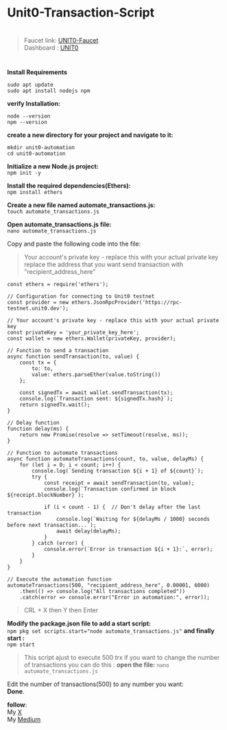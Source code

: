# Unit0-Transaction-Script
#
>Faucet link: [UNIT0-Faucet](https://faucet-testnet.unit0.dev/)  
>Dashboard : [UNIT0](https://app.units.network/?referral=0x07c9A81d0C430d29076f055f142539507eb19700) 
#

**Install Requirements**
```
sudo apt update
sudo apt install nodejs npm
```
**verify Installation:**
```
node --version
npm --version
```

**create a new directory for your project and navigate to it:**  
```
mkdir unit0-automation
cd unit0-automation
```
**Initialize a new Node.js project:**  
```npm init -y```

**Install the required dependencies(Ethers):**  
```npm install ethers```

**Create a new file named automate_transactions.js:**  
```touch automate_transactions.js```

**Open automate_transactions.js file:**  
```nano automate_transactions.js```

Copy and paste the following code into the file:   
> Your account's private key - replace this with your actual private key  
> replace the address that you want send transaction with "recipient_address_here"
```
const ethers = require('ethers');

// Configuration for connecting to Unit0 testnet
const provider = new ethers.JsonRpcProvider('https://rpc-testnet.unit0.dev');

// Your account's private key - replace this with your actual private key
const privateKey = 'your_private_key_here';
const wallet = new ethers.Wallet(privateKey, provider);

// Function to send a transaction
async function sendTransaction(to, value) {
    const tx = {
        to: to,
        value: ethers.parseEther(value.toString())
    };

    const signedTx = await wallet.sendTransaction(tx);
    console.log(`Transaction sent: ${signedTx.hash}`);
    return signedTx.wait();
}

// Delay function
function delay(ms) {
    return new Promise(resolve => setTimeout(resolve, ms));
}

// Function to automate transactions
async function automateTransactions(count, to, value, delayMs) {
    for (let i = 0; i < count; i++) {
        console.log(`Sending transaction ${i + 1} of ${count}`);
        try {
            const receipt = await sendTransaction(to, value);
            console.log(`Transaction confirmed in block ${receipt.blockNumber}`);
            
            if (i < count - 1) {  // Don't delay after the last transaction
                console.log(`Waiting for ${delayMs / 1000} seconds before next transaction...`);
                await delay(delayMs);
            }
        } catch (error) {
            console.error(`Error in transaction ${i + 1}:`, error);
        }
    }
}

// Execute the automation function
automateTransactions(500, "recipient_address_here", 0.00001, 6000)
    .then(() => console.log("All transactions completed"))
    .catch(error => console.error("Error in automation:", error));
```
> CRL + X then Y then Enter

**Modify the package.json file to add a start script:**  
```npm pkg set scripts.start="node automate_transactions.js"```
**and finally start :**  
```npm start```

> This script ajust to execute 500 trx if you want to change the number of transactions
> you can do this :
**open the file:**
```nano automate_transactions.js```

Edit the number of transactions(500) to any number you want:  
__Done__.  

**follow**:  
My [X](https://x.com/sormorEth)   
My [Medium](https://medium.com/@sormor)



